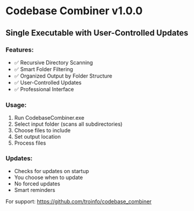 # Codebase Combiner v1.0.0

## Single Executable with User-Controlled Updates

### Features:
- ✅ Recursive Directory Scanning
- ✅ Smart Folder Filtering  
- ✅ Organized Output by Folder Structure
- ✅ User-Controlled Updates
- ✅ Professional Interface

### Usage:
1. Run CodebaseCombiner.exe
2. Select input folder (scans all subdirectories)
3. Choose files to include
4. Set output location
5. Process files

### Updates:
- Checks for updates on startup
- You choose when to update
- No forced updates
- Smart reminders

For support: https://github.com/troinfo/codebase_combiner
